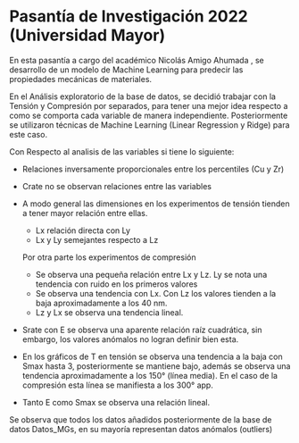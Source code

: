 # Pasantía de Investigación 2022 (Universidad Mayor)

En esta pasantía a cargo del académico Nicolás Amigo Ahumada , se desarrollo de un modelo de Machine Learning para predecir las propiedades mecánicas de materiales.

En el Análisis exploratorio de la base de datos, se decidió trabajar con la Tensión y Compresión por separados, para tener una mejor idea respecto a como se comporta cada variable de manera independiente.
Posteriormente se utilizaron técnicas de Machine Learning (Linear Regression y Ridge) para este caso.

Con Respecto al analisis de las variables si tiene lo siguiente:


- Relaciones inversamente proporcionales entre los percentiles (Cu y Zr)
- Crate no se observan relaciones entre las variables
- A modo general las dimensiones en los experimentos de tensión tienden a tener mayor relación entre ellas. 
	- Lx relación directa con Ly
	- Lx y Ly semejantes respecto a Lz
  
  Por otra parte los experimentos de compresión
	- Se observa una pequeña relación entre Lx y Lz. Ly se nota una tendencia con ruido en los primeros valores
	- Se observa una tendencia con Lx. Con Lz los valores tienden a la baja aproximadamente a los 40 nm.
	- Lz y Lx se observa una tendencia lineal.
- Srate con E se observa una aparente relación raíz cuadrática, sin embargo, los valores anómalos no logran definir bien esta.
- En los gráficos de T en tensión se observa una tendencia a la baja con Smax hasta 3, posteriormente se mantiene bajo, además se observa una tendencia aproximadamente a los 150° (línea media). En el caso de la compresión esta línea se manifiesta a los 300° app.
- Tanto E como Smax se observa una relación lineal.

Se observa que todos los datos añadidos posteriormente de la base de datos Datos_MGs, en su mayoría representan datos anómalos (outliers)
